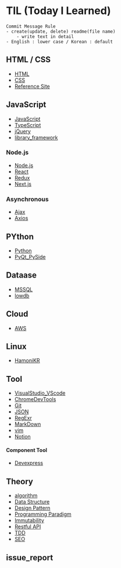 # TIL (Today I Learned)
	Commit Message Rule
	- create(update, delete) readme(file name)
		- write text in detail
	- English : lower case / Korean : default
	
## HTML / CSS
- [HTML](https://github.com/hoofacProgram/TIL/blob/main/HTML_CSS/HTML.md) 
- [CSS](https://github.com/hoofacProgram/TIL/blob/main/HTML_CSS/CSS.md)
- [Reference Site](https://github.com/hoofacProgram/TIL/blob/main/HTML_CSS/Reference%20Site.md)

## JavaScript
- [JavaScript](https://github.com/hoofacProgram/TIL/blob/main/JavaScript/JavaScript.md)
- [TypeScript](https://github.com/hoofacProgram/TIL/blob/main/JavaScript/TypeScript.md)
- [jQuery](https://github.com/hoofacProgram/TIL/blob/main/JavaScript/jQuery.md)
- [library_framework](https://github.com/hoofacProgram/TIL/blob/main/JavaScript/library_framework.md)

### Node.js
- [Node.js](https://github.com/hoofacProgram/TIL/blob/main/JavaScript/Node.js/Node.js.md)
- [React](https://github.com/hoofacProgram/TIL/blob/main/JavaScript/Node.js/React.md)
- [Redux](https://github.com/hoofacProgram/TIL/blob/main/JavaScript/Node.js/Redux.md)
- [Next.js](https://github.com/hoofacProgram/TIL/blob/main/JavaScript/Node.js/Next.js.md)

### Asynchronous
- [Ajax](https://github.com/hoofacProgram/TIL/blob/main/JavaScript/Asynchronous/Ajax.md)
- [Axios](https://github.com/hoofacProgram/TIL/blob/main/JavaScript/Asynchronous/Axios.md)

## PYthon
- [Python](https://github.com/hoofacProgram/TIL/blob/main/Python/Python.md)
- [PyQt_PySide](https://github.com/hoofacProgram/TIL/blob/main/Python/PyQt_PySide.md)

## Dataase
- [MSSQL](https://github.com/hoofacProgram/TIL/blob/main/Dataase/MSSQL.md)
- [lowdb](https://github.com/hoofacProgram/TIL/blob/main/Dataase/lowdb.md)

## Cloud
- [AWS](https://github.com/hoofacProgram/TIL/blob/main/Cloud/AWS.md)

## Linux
- [HamoniKR](https://github.com/hoofacProgram/TIL/blob/main/Linux/HamoniKR.md)

## Tool
- [VisualStudio_VScode](https://github.com/hoofacProgram/TIL/blob/main/Tool/VisualStudio_VScode.md)
- [ChromeDevTools](https://github.com/hoofacProgram/TIL/blob/main/Tool/ChromeDevTools.md)
- [Git](https://github.com/hoofacProgram/TIL/blob/main/Tool/Git.md)
- [JSON](https://github.com/hoofacProgram/TIL/blob/main/Tool/JSON.md)
- [RegExr](https://github.com/hoofacProgram/TIL/blob/main/Tool/RegExr.md)
- [MarkDown](https://github.com/hoofacProgram/TIL/blob/main/Tool/MarkDown.md)
- [vim](https://github.com/hoofacProgram/TIL/blob/main/Tool/vim.md)
- [Notion](https://github.com/hoofacProgram/TIL/blob/main/Tool/Notion.md)

#### Component Tool
- [Devexpress](https://github.com/hoofacProgram/TIL/blob/main/Tool/Component%20Tool/Devexpress.md)

## Theory
- [algorithm](https://github.com/hoofacProgram/TIL/blob/main/Theory/algorithm.md)
- [Data Structure](https://github.com/hoofacProgram/TIL/blob/main/Theory/Data%20Structure.md)
- [Design Pattern](https://github.com/hoofacProgram/TIL/blob/main/Theory/Design%20Pattern.md)
- [Programming Paradigm](https://github.com/hoofacProgram/TIL/blob/main/Theory/Programming%Paradigm.md)
- [Immutability](https://github.com/hoofacProgram/TIL/blob/main/Theory/Immutability.md)
- [Restful API](https://github.com/hoofacProgram/TIL/blob/main/Theory/Restful%20API.md)
- [TDD](https://github.com/hoofacProgram/TIL/blob/main/Theory/TDD.md)
- [SEO](https://github.com/hoofacProgram/TIL/blob/main/Theory/SEO.md)

## issue_report
